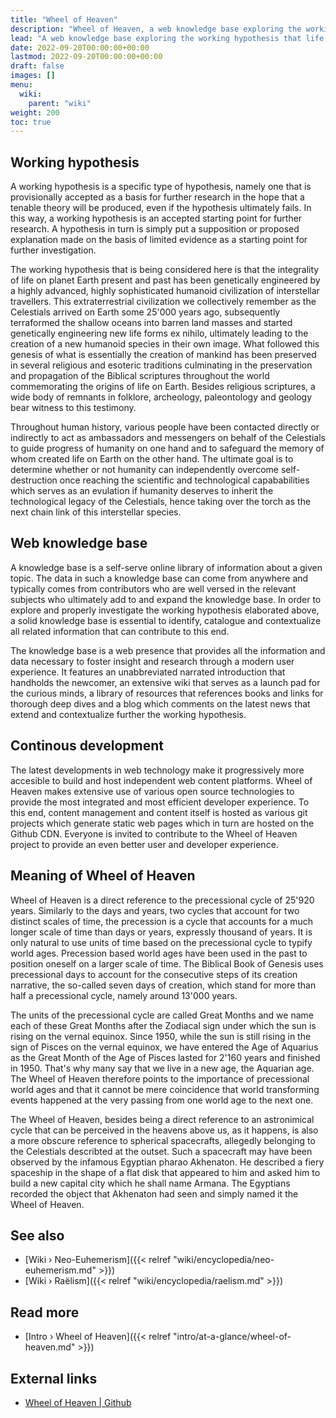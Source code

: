 ```yaml
---
title: "Wheel of Heaven"
description: "Wheel of Heaven, a web knowledge base exploring the working hypothesis that life on Earth was intelligently designed and engineered by the extraterrestrial civilization we collectively remember as the Elohim. The Wheel of Heaven itself is a metaphorical reference to the precession of equinoxes as being a heavenly wheel of constellations that steadily keeps on turning. It is also a slightly more obscure reference to Akhenaton, an Egyptian pharao of old who described a disk shaped space ship as looking like a wheel in heaven."
lead: "A web knowledge base exploring the working hypothesis that life on Earth was intelligently designed and engineered by the extraterrestrial civilization we collectively remember as the Elohim. The Wheel of Heaven itself is a metaphorical reference to the precession of equinoxes as being a heavenly wheel of constellations that steadily keeps on turning. It is also a slightly more obscure reference to Akhenaton, an Egyptian pharao of old who described a disk shaped space ship as looking like a wheel in heaven."
date: 2022-09-20T00:00:00+00:00
lastmod: 2022-09-20T00:00:00+00:00
draft: false
images: []
menu:
  wiki:
    parent: "wiki"
weight: 200
toc: true
---
```


## Working hypothesis

A working hypothesis is a specific type of hypothesis, namely one that is provisionally accepted as a basis for further research in the hope that a tenable theory will be produced, even if the hypothesis ultimately fails. In this way, a working hypothesis is an accepted starting point for further research. A hypothesis in turn is simply put a supposition or proposed explanation made on the basis of limited evidence as a starting point for further investigation.

The working hypothesis that is being considered here is that the integrality of life on planet Earth present and past has been genetically engineered by a highly advanced, highly sophisticated humanoid civilization of interstellar travellers. This extraterrestrial civilization we collectively remember as the Celestials arrived on Earth some 25'000 years ago, subsequently terraformed the shallow oceans into barren land masses and started genetically engineering new life forms ex nihilo, ultimately leading to the creation of a new humanoid species in their own image. What followed this genesis of what is essentially the creation of mankind has been preserved in several religious and esoteric traditions culminating in the preservation and propagation of the Biblical scriptures throughout the world commemorating the origins of life on Earth. Besides religious scriptures, a wide body of remnants in folklore, archeology, paleontology and geology bear witness to this testimony.

Throughout human history, various people have been contacted directly or indirectly to act as ambassadors and messengers on behalf of the Celestials to guide progress of humanity on one hand and to safeguard the memory of whom created life on Earth on the other hand. The ultimate goal is to determine whether or not humanity can independently overcome self-destruction once reaching the scientific and technological capababilities which serves as an evulation if humanity deserves to inherit the technological legacy of the Celestials, hence taking over the torch as the next chain link of this interstellar species.

## Web knowledge base

A knowledge base is a self-serve online library of information about a given topic. The data in such a knowledge base can come from anywhere and typically comes from contributors who are well versed in the relevant subjects who ultimately add to and expand the knowledge base. In order to explore and properly investigate the working hypothesis elaborated above, a solid knowledge base is essential to identify, catalogue and contextualize all related information that can contribute to this end.

The knowledge base is a web presence that provides all the information and data necessary to foster insight and research through a modern user experience. It features an unabbreviated narrated introduction that handholds the newcomer, an extensive wiki that serves as a launch pad for the curious minds, a library of resources that references books and links for thorough deep dives and a blog which comments on the latest news that extend and contextualize further the working hypothesis.

## Continous development

The latest developments in web technology make it progressively more accesible to build and host independent web content platforms. Wheel of Heaven makes extensive use of various open source technologies to provide the most integrated and most efficient developer experience. To this end, content management and content itself is hosted as various git projects which generate static web pages which in turn are hosted on the Github CDN. Everyone is invited to contribute to the Wheel of Heaven project to provide an even better user and developer experience.

## Meaning of Wheel of Heaven

Wheel of Heaven is a direct reference to the precessional cycle of 25'920 years. Similarly to the days and years, two cycles that account for two distinct scales of time, the precession is a cycle that accounts for a much longer scale of time than days or years, expressly thousand of years. It is only natural to use units of time based on the precessional cycle to typify world ages. Precession based world ages have been used in the past to position oneself on a larger scale of time. The Biblical Book of Genesis uses precessional days to account for the consecutive steps of its creation narrative, the so-called seven days of creation, which stand for more than half a precessional cycle, namely around 13'000 years.

The units of the precessional cycle are called Great Months and we name each of these Great Months after the Zodiacal sign under which the sun is rising on the vernal equinox. Since 1950, while the sun is still rising in the sign of Pisces on the vernal equinox, we have entered the Age of Aquarius as the Great Month of the Age of Pisces lasted for 2'160 years and finished in 1950. That's why many say that we live in a new age, the Aquarian age. The Wheel of Heaven therefore points to the importance of precessional world ages and that it cannot be mere coincidence that world transforming events happened at the very passing from one world age to the next one.

The Wheel of Heaven, besides being a direct reference to an astronimical cycle that can be perceived in the heavens above us, as it happens, is also a more obscure reference to spherical spacecrafts, allegedly belonging to the Celestials describted at the outset. Such a spacecraft may have been observed by the infamous Egyptian pharao Akhenaton. He described a fiery spaceship in the shape of a flat disk that appeared to him and asked him to build a new capital city which he shall name Armana. The Egyptians recorded the object that Akhenaton had seen and simply named it the Wheel of Heaven.

## See also

- [Wiki › Neo-Euhemerism]({{< relref "wiki/encyclopedia/neo-euhemerism.md" >}})
- [Wiki › Raëlism]({{< relref "wiki/encyclopedia/raelism.md" >}})

## Read more

- [Intro › Wheel of Heaven]({{< relref "intro/at-a-glance/wheel-of-heaven.md" >}})

## External links

- [Wheel of Heaven | Github](https://github.com/wheelofheaven/)

